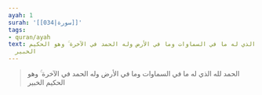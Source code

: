 ```yaml
---
ayah: 1
surah: '[[034|سورة]]'
tags:
- quran/ayah
text: الحمد لله الذي له ما في السماوات وما في الأرض وله الحمد في الآخرة ۚ وهو الحكيم
  الخبير
---
```

> الحمد لله الذي له ما في السماوات وما في الأرض وله الحمد في الآخرة ۚ وهو الحكيم الخبير
